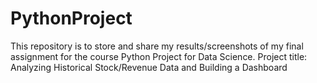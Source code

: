 # PythonProject

This repository is to store and share my results/screenshots of my final assignment for the course Python Project for Data Science. 
Project title: Analyzing Historical Stock/Revenue Data and Building a Dashboard
